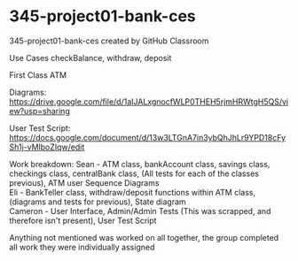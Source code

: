 # 345-project01-bank-ces
345-project01-bank-ces created by GitHub Classroom


Use Cases
checkBalance,
withdraw,
deposit

First Class
ATM


Diagrams:
https://drive.google.com/file/d/1aIJALxgnocfWLP0THEH5rjmHRWtgH5QS/view?usp=sharing 

User Test Script:
https://docs.google.com/document/d/13w3LTGnA7in3ybQhJhLr9YPD18cFySh1j-vMlboZIqw/edit


Work breakdown:
Sean - ATM class, bankAccount class, savings class, checkings class, centralBank class, (All tests for each of the classes previous), ATM user Sequence Diagrams\
Eli - BankTeller class, withdraw/deposit functions within ATM class, (diagrams and tests for previous), State diagram \
Cameron - User Interface, Admin/Admin Tests (This was scrapped, and therefore isn't present), User Test Script

Anything not mentioned was worked on all together, the group completed all work they were individually assigned
